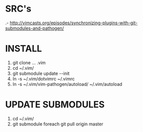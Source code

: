 
SRC's
=====
.- http://vimcasts.org/episodes/synchronizing-plugins-with-git-submodules-and-pathogen/


INSTALL
=======

1. git clone ... .vim
2. cd ~/.vim/
3. git submodule update --init
4. ln -s ~/.vim/dotvimrc ~/.vimrc
5. ln -s ~/.vim/vim-pathogen/autoload/ ~/.vim/autoload


UPDATE SUBMODULES
=================

1. cd ~/.vim/
2. git submodule foreach git pull origin master
